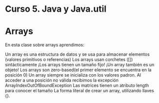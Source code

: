 # Curso 5. Java y Java.util 

# Arrays
En esta clase sobre arrays aprendimos:

Un array es una estructura de datos y se usa para almacenar elementos (valores primitivos o referencias)
Los arrays usan corchetes ([]) sintácticamente
¡Los arrays tienen un tamaño fijo!
¡Un array también es un objeto!
Los arrays son zero-based(el primer elemento se encuentra en la posición 0)
Un array siempre se inicializa con los valores padron.
Al acceder a una posición no válida recibimos la excepción ArrayIndexOutOfBoundException
Las matrices tienen un atributo length para conocer el tamaño
La forma literal de crear un array, utilizando llaves {}.